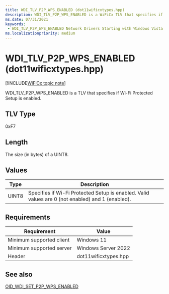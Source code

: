 ```yaml
---
title: WDI_TLV_P2P_WPS_ENABLED (dot11wificxtypes.hpp)
description: WDI_TLV_P2P_WPS_ENABLED is a WiFiCx TLV that specifies if Wi-Fi Protected Setup is enabled.
ms.date: 07/31/2021
keywords:
 - WDI_TLV_P2P_WPS_ENABLED Network Drivers Starting with Windows Vista
ms.localizationpriority: medium
---
```


# WDI\_TLV\_P2P\_WPS\_ENABLED (dot11wificxtypes.hpp)

[!INCLUDE[WiFiCx topic note](../includes/wificx-version-warning.md)]


WDI\_TLV\_P2P\_WPS\_ENABLED is a TLV that specifies if Wi-Fi Protected Setup is enabled.

## TLV Type


0xF7

## Length


The size (in bytes) of a UINT8.

## Values


| Type | Description |
| --- | --- |
| UINT8 | Specifies if Wi-Fi Protected Setup is enabled. Valid values are 0 (not enabled) and 1 (enabled).|

 

## Requirements

|Requirement|Value|
|--- |--- |
|Minimum supported client|Windows 11|
|Minimum supported server|Windows Server 2022|
|Header|dot11wificxtypes.hpp|


## See also


[OID\_WDI\_SET\_P2P\_WPS\_ENABLED](./oid-wdi-set-p2p-wps-enabled.md)

 

